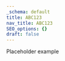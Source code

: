 ```yaml
---
_schema: default
title: ABC123
nav_title: ABC123
SEO_options: {}
draft: false
---
```

Placeholder example